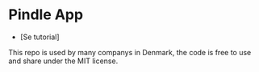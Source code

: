 #  Pindle App

- [Se tutorial]

This repo is used by many companys in Denmark, the code is free to use and share under the MIT license.
